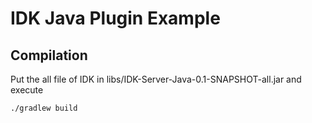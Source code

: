 IDK Java Plugin Example
=======================

## Compilation

Put the all file of IDK in libs/IDK-Server-Java-0.1-SNAPSHOT-all.jar and execute

	./gradlew build